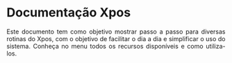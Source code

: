 <style>
  body {
    text-align: justify;
  }
</style>

# Documentação Xpos

Este documento tem como objetivo mostrar passo a passo para diversas rotinas do Xpos, com o objetivo de facilitar o dia a dia 
e simplificar o uso do sistema. Conheça no menu todos os recursos disponíveis e como utiliza-los.
